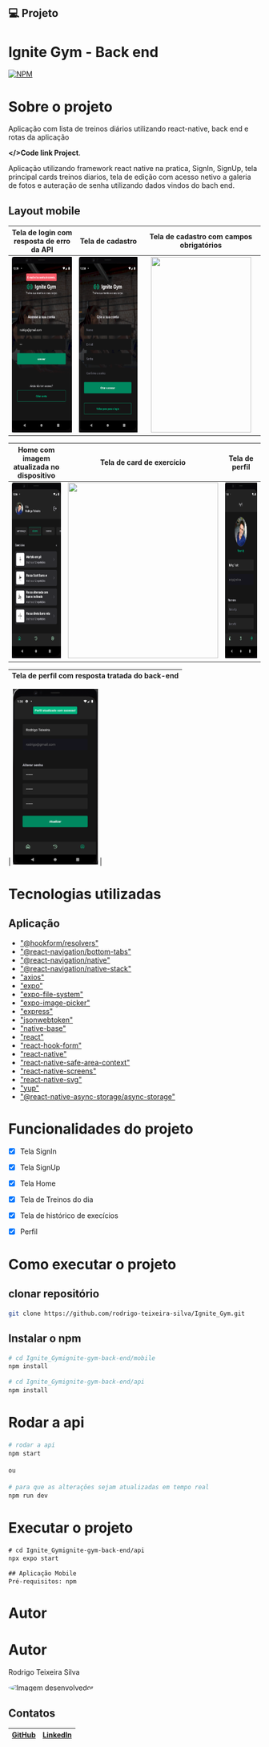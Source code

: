 
## 💻 Projeto

# Ignite Gym - Back end

[![NPM](https://img.shields.io/npm/l/react)](https://github.com/linkdri1/Ignite_Gym/blob/rotas_privadas/LICENSE)

# Sobre o projeto

Aplicação com lista de treinos diários utilizando react-native, back end e rotas da aplicação 

 **</>Code link Project**.

Aplicação utilizando framework react native na pratica, SignIn, SignUp, tela principal cards treinos diarios, tela de edição com acesso netivo a galeria de fotos e auteração de senha utilizando dados vindos do bach end. 

## Layout mobile

| **Tela de login com resposta de erro da API** | **Tela de cadastro** | **Tela de cadastro com campos obrigatórios** |
| :-------------------------------------------: | :------------------: | :------------------------------------------: |
| <img src="./assets/Tela de login com resposta de erro vindo da api.png" width="200px" height="350px"/> | <img src="./assets/Tela de cadastro.png" width="270px" height="350px"/> | <img src="./assets/tela de cadastro com campos obrigatórios.png" width="200px" height="350px"/> |

|**Home com imagem atualizada no dispositivo** | **Tela de card de exercício** | **Tela de perfil** |
| :-------------------------------------------: | :----------------------------: | :----------------: |
| <img src="./assets/home com imagem atualizada no dispoditivo.png" width="170px" height="350px"/> | <img src="./assets/Tela de card de exercicío.png" width="300px" height="350px"/> | <img src="./assets/Tela de perfil.png" width="320px" height="350px"/> |

| **Tela de perfil com resposta tratada do back-end** |
| :------------------------------------------------: |

| <img src="./assets/Tela de perfil com resposta tratada do back end.png" width="170px" height="350px"/> |






# Tecnologias utilizadas
## Aplicação


- ["@hookform/resolvers"](https://www.npmjs.com/package/@hookform/resolvers)
- ["@react-navigation/bottom-tabs"](https://www.npmjs.com/package/@react-navigation/bottom-tabs)
- ["@react-navigation/native"](https://www.npmjs.com/package/@react-navigation/native)
- ["@react-navigation/native-stack"](https://www.npmjs.com/package/@react-navigation/native-stack)
- ["axios"](https://www.npmjs.com/package/axios)
- ["expo"](https://www.npmjs.com/package/expo)
- ["expo-file-system"](https://www.npmjs.com/package/expo-file-system)
- ["expo-image-picker"](https://www.npmjs.com/package/expo-image-picker) 
- ["express"](https://www.npmjs.com/package/express)
- ["jsonwebtoken"](https://www.npmjs.com/package/jsonwebtoken)
- ["native-base"](https://nativebase.io)
- ["react"](https://reactjs.org/)
- ["react-hook-form"](https://react-hook-form.com/)
- ["react-native"](https://reactnative.dev/)
- ["react-native-safe-area-context"](https://www.npmjs.com/package/react-native-safe-area-context)
- ["react-native-screens"](https://www.npmjs.com/package/react-native-screens)
- ["react-native-svg"](https://github.com/react-native-svg/react-native-svg)
- ["yup"](https://www.npmjs.com/package/yup)
- ["@react-native-async-storage/async-storage"](https://github.com/react-native-async-storage/async-storage)


# Funcionalidades do projeto

- [x] Tela SignIn 
- [x] Tela SignUp
- [x] Tela Home
- [x] Tela de Treinos do dia 
- [x] Tela de histórico de execícios
- [x] Perfil


# Como executar o projeto

## clonar repositório

```bash
git clone https://github.com/rodrigo-teixeira-silva/Ignite_Gym.git

```
## Instalar o npm 

```bash
# cd Ignite_Gymignite-gym-back-end/mobile
npm install
```

```bash
# cd Ignite_Gymignite-gym-back-end/api
npm install
```
# Rodar a api 

```bash
# rodar a api
npm start 

ou

# para que as alterações sejam atualizadas em tempo real
npm run dev 
```


# Executar o projeto


```
# cd Ignite_Gymignite-gym-back-end/api
npx expo start
```

```
## Aplicação Mobile
Pré-requisitos: npm 

```
# Autor


# Autor

Rodrigo Teixeira Silva

<img style="width:200px; height:200px; border-radius: 50%;" src="https://avatars.githubusercontent.com/rodrigo-teixeira-silva" alt="Imagem desenvolvedor">



## Contatos

| [GitHub](https://github.com/rodrigo-teixeira-silva) | [LinkedIn](https://www.linkedin.com/in/rodrigo-teixeira-silva/) |
| :-------------------------------------------------: | :------------------------------------------------------------: |
